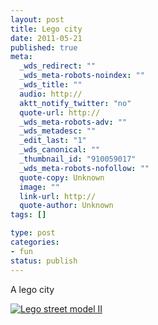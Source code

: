 ```yaml
--- 
layout: post
title: Lego city
date: 2011-05-21
published: true
meta: 
  _wds_redirect: ""
  _wds_meta-robots-noindex: ""
  _wds_title: ""
  audio: http://
  aktt_notify_twitter: "no"
  quote-url: http://
  _wds_meta-robots-adv: ""
  _wds_metadesc: ""
  _edit_last: "1"
  _wds_canonical: ""
  _thumbnail_id: "910059017"
  _wds_meta-robots-nofollow: ""
  quote-copy: Unknown
  image: ""
  link-url: http://
  quote-author: Unknown
tags: []

type: post
categories: 
- fun
status: publish
---
```

A lego city

[![](http://media.eick.us/2011/05/4301131948_54aefdb292_o-333x500.jpg "Lego street model II")](http://media.eick.us/2011/05/4301131948_54aefdb292_o.jpg)

